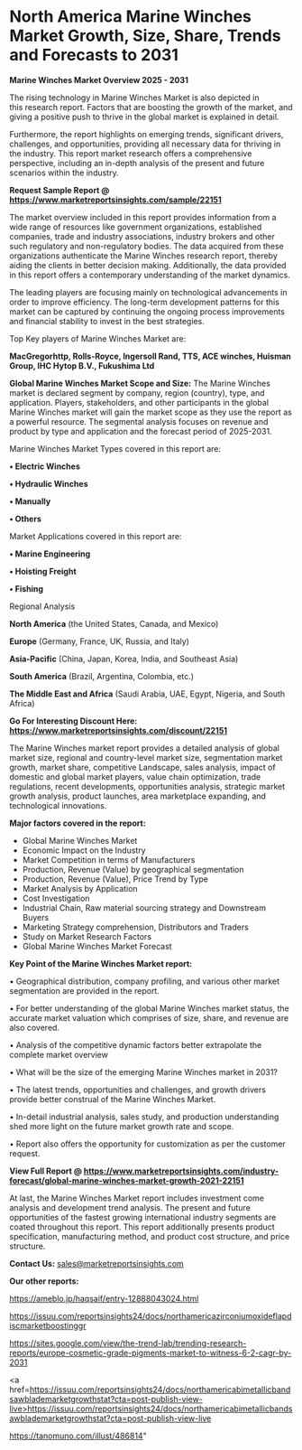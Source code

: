# North America Marine Winches Market Growth, Size, Share, Trends and Forecasts to 2031

<Strong> Marine Winches Market Overview 2025 - 2031</strong>

The rising technology in Marine Winches Market is also depicted in this research report. Factors that are boosting the growth of the market, and giving a positive push to thrive in the global market is explained in detail.

Furthermore, the report highlights on emerging trends, significant drivers, challenges, and opportunities, providing all necessary data for thriving in the industry. This report market research offers a comprehensive perspective, including an in-depth analysis of the present and future scenarios within the industry.

<strong>Request Sample Report @ <a href=https://www.marketreportsinsights.com/sample/22151>https://www.marketreportsinsights.com/sample/22151</a></strong>

The market overview included in this report provides information from a wide range of resources like government organizations, established companies, trade and industry associations, industry brokers and other such regulatory and non-regulatory bodies. The data acquired from these organizations authenticate the Marine Winches research report, thereby aiding the clients in better decision making. Additionally, the data provided in this report offers a contemporary understanding of the market dynamics.

The leading players are focusing mainly on technological advancements in order to improve efficiency. The long-term development patterns for this market can be captured by continuing the ongoing process improvements and financial stability to invest in the best strategies.

Top Key players of Marine Winches Market are:

<strong>MacGregorhttp, Rolls-Royce, Ingersoll Rand, TTS, ACE winches, Huisman Group, IHC Hytop B.V., Fukushima Ltd</strong>

<strong><b>Global Marine Winches Market Scope and Size:</b></strong>
The Marine Winches market is declared segment by company, region (country), type, and application. Players, stakeholders, and other participants in the global Marine Winches market will gain the market scope as they use the report as a powerful resource. The segmental analysis focuses on revenue and product by type and application and the forecast period of 2025-2031.

Marine Winches Market Types covered in this report are:

<strong>• Electric Winches

• Hydraulic Winches

• Manually

• Others</strong>

Market Applications covered in this report are:

<strong>• Marine Engineering

• Hoisting Freight

• Fishing</strong> 

Regional Analysis

<strong>North America</strong> (the United States, Canada, and Mexico)

<strong>Europe</strong> (Germany, France, UK, Russia, and Italy)

<strong>Asia-Pacific</strong> (China, Japan, Korea, India, and Southeast Asia)

<strong>South America</strong> (Brazil, Argentina, Colombia, etc.)

<strong>The Middle East and Africa</strong> (Saudi Arabia, UAE, Egypt, Nigeria, and South Africa)

<strong>Go For Interesting Discount Here: <a href=https://www.marketreportsinsights.com/discount/22151>https://www.marketreportsinsights.com/discount/22151</a></strong>

The Marine Winches market report provides a detailed analysis of global market size, regional and country-level market size, segmentation market growth, market share, competitive Landscape, sales analysis, impact of domestic and global market players, value chain optimization, trade regulations, recent developments, opportunities analysis, strategic market growth analysis, product launches, area marketplace expanding, and technological innovations.

<strong><b>Major factors covered in the report:</b></strong>
<ul>
  <li>Global Marine Winches Market </li>
  <li>Economic Impact on the Industry</li>
  <li>Market Competition in terms of Manufacturers</li>
  <li>Production, Revenue (Value) by geographical segmentation</li>
  <li>Production, Revenue (Value), Price Trend by Type</li>
  <li>Market Analysis by Application</li>
  <li>Cost Investigation</li>
  <li>Industrial Chain, Raw material sourcing strategy and Downstream Buyers</li>
  <li>Marketing Strategy comprehension, Distributors and Traders</li>
  <li>Study on Market Research Factors</li>
  <li>Global Marine Winches Market Forecast</li>
</ul>

<strong><b>Key Point of the Marine Winches Market report:</b></strong>

• Geographical distribution, company profiling, and various other market segmentation are provided in the report.

• For better understanding of the global Marine Winches market status, the accurate market valuation which comprises of size, share, and revenue are also covered.

• Analysis of the competitive dynamic factors better extrapolate the complete market overview

• What will be the size of the emerging Marine Winches market in 2031?

• The latest trends, opportunities and challenges, and growth drivers provide better construal of the Marine Winches Market.

• In-detail industrial analysis, sales study, and production understanding shed more light on the future market growth rate and scope.

• Report also offers the opportunity for customization as per the customer request.

<strong><b>View Full Report @ <a href=https://www.marketreportsinsights.com/industry-forecast/global-marine-winches-market-growth-2021-22151>https://www.marketreportsinsights.com/industry-forecast/global-marine-winches-market-growth-2021-22151</a></b></strong>


At last, the Marine Winches Market report includes investment come analysis and development trend analysis. The present and future opportunities of the fastest growing international industry segments are coated throughout this report. This report additionally presents product specification, manufacturing method, and product cost structure, and price structure.

<strong>Contact Us:</strong>
sales@marketreportsinsights.com

<strong>Our other reports:</strong>

<a href=https://ameblo.jp/haqsaif/entry-12888043024.html>https://ameblo.jp/haqsaif/entry-12888043024.html</a>

<a href=https://issuu.com/reportsinsights24/docs/northamericazirconiumoxideflapdiscmarketboostinggr>https://issuu.com/reportsinsights24/docs/northamericazirconiumoxideflapdiscmarketboostinggr</a>

<a href=https://sites.google.com/view/the-trend-lab/trending-research-reports/europe-cosmetic-grade-pigments-market-to-witness-6-2-cagr-by-2031>https://sites.google.com/view/the-trend-lab/trending-research-reports/europe-cosmetic-grade-pigments-market-to-witness-6-2-cagr-by-2031</a>

<a href=https://issuu.com/reportsinsights24/docs/northamericabimetallicbandsawblademarketgrowthstat?cta=post-publish-view-live>https://issuu.com/reportsinsights24/docs/northamericabimetallicbandsawblademarketgrowthstat?cta=post-publish-view-live</a>

<a href=https://tanomuno.com/illust/486814>https://tanomuno.com/illust/486814</a>"

